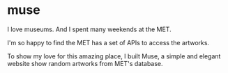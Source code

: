 # muse
I love museums. And I spent many weekends at the MET.

I'm so happy to find the MET has a set of APIs to access the artworks.

To show my love for this amazing place, I built Muse, a simple and elegant website show random artworks from MET's database.
